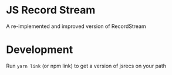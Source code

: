 # JS Record Stream

A re-implemented and improved version of RecordStream

# Development

Run `yarn link` (or npm link) to get a version of jsrecs on your path
